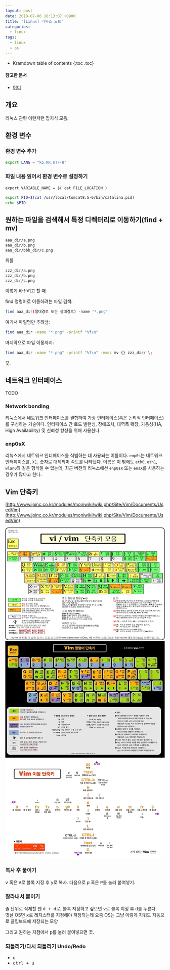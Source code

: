 ```yaml
---
layout: post
date: 2018-07-06 16:13:07 +0900
title: '[Linux] 리눅스 노트'
categories:
  - linux
tags:
  - linux
  - os
---
```


* Kramdown table of contents
{:toc .toc}

#### 참고한 문서

- [어디](어디)


## 개요

리눅스 관련 이런저런 잡지식 모음.


## 환경 변수

### 환경 변수 추가

```bash
export LANG = "ko.KR.UTF-8"
```

### 파일 내용 읽어서 환경 변수로 설정하기

```
export VARIABLE_NAME = $( cat FILE_LOCATION )
```

```bash
export PID=$(cat /usr/local/tomcat8.5-6/bin/catalina.pid)
echo $PID
```


## 원하는 파일을 검색해서 특정 디렉터리로 이동하기(find + mv)

```
aaa_dir/a.png
aaa_dir/b.png
aaa_dir/bbb_dir/c.png
```

위를

```
zzz_dir/a.png
zzz_dir/b.png
zzz_dir/c.png
```

이렇게 바꾸려고 할 때

find 명령어로 이동하려는 파일 검색:

```bash
find aaa_dir(절대경로 또는 상대경로) -name "*.png"
```

여기서 파일명만 추려냄:

```bash
find aaa_dir -name "*.png" -printf "%f\n"
```

마지막으로 파일 이동까지:

```bash
find aaa_dir -name "*.png" -printf "%f\n" -exec mv {} zzz_dir/ \;
```

끗.


## 네트워크 인터페이스

TODO

### Network bonding

리눅스에서 네트워크 인터페이스를 결합하여 가상 인터페이스(혹은 논리적 인터페이스)를 구성하는 기술이다. 인터페이스 간 로드 밸런싱, 장애조치, 대역폭 확장, 가용성(HA, High Availability) 및 신뢰성 향상을 위해 사용한다.

### enp0sX

리눅스에서 네트워크 인터페이스를 식별하는 데 사용되는 이름이다. `enp0s`는 네트워크 인터페이스를, `X`는 숫자로 대체되며 속도를 나타낸다. 이름은 이 밖에도 `eth0`, `eth1`, `wlan0`와 같은 형식일 수 있는데, 최근 버전의 리눅스에선 `enp0sX` 또는 `ensX`를 사용하는 경우가 많다고 한다.


## Vim 단축키

[http://www.joinc.co.kr/modules/moniwiki/wiki.php/Site/Vim/Documents/UsedVim](http://www.joinc.co.kr/modules/moniwiki/wiki.php/Site/Vim/Documents/UsedVim)

![](/images/vim-hotkey-1.png)
![](/images/vim-hotkey-2.jpg)

### 복사 후 붙이기

<kbd>v</kbd> 혹은 <kbd>V</kbd>로 블록 지정 후 <kbd>y</kbd>로 복사. 다음으로 <kbd>p</kbd> 혹은 <kbd>P</kbd>를 눌러 붙여넣기.

### 잘라내서 붙이기

줄 단위로 삭제할 땐 <kbd>d + d</kbd>로, 블록 지정하고 싶으면 <kbd>v</kbd>로 블록 지정 후 <kbd>d</kbd>를 누른다.  
옛날 OS면 <kbd>x</kbd>로 레지스터를 지정해야 저장되는데 요즘 OS는 그냥 이렇게 지워도 자동으로 클립보드에 저장되는 모양

그리고 원하는 지점에서 <kbd>p</kbd>를 눌러 붙여넣으면 끗.

### 되돌리기/다시 되돌리기 Undo/Redo

- <kbd>u</kbd>
- <kbd>ctrl + u</kbd>
